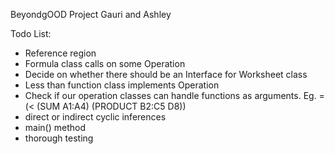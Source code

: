 BeyondgOOD Project
Gauri and Ashley

Todo List:
- Reference region
- Formula class calls on some Operation
- Decide on whether there should be an Interface for Worksheet class
- Less than function class implements Operation
- Check if our operation classes can handle functions as arguments. Eg.  =(< (SUM A1:A4) (PRODUCT B2:C5 D8))
- direct or indirect cyclic inferences
- main() method
- thorough testing

